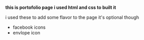 **this is portofolio page i used html and css to built it**

i used these to add some flavor to the page it's optional though
<ul>
  <li>facebook icons </li>
  <li>envlope icon</li>
  
</ul>
